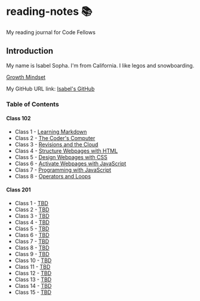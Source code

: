 # reading-notes 📚

My reading journal for Code Fellows

## Introduction

My name is Isabel Sopha. I'm from California. I like legos and snowboarding.

[Growth Mindset](./code-102/projects/reading-notes/growth-mindset.md)

My GitHub URL link: [Isabel's GitHub](https://github.com/i-sopha)

### Table of Contents

#### Class 102

- Class 1 - [Learning Markdown](./code-102/projects/reading-notes/01-learning-markdown.md)
- Class 2 - [The Coder's Computer](./code-102/projects/reading-notes/02-the-coders-computer.md)
- Class 3 - [Revisions and the Cloud](./code-102/projects/reading-notes/03-revisions-and-the-cloud.md)
- Class 4 - [Structure Webpages with HTML](./code-102/projects/reading-notes/04-structure-web-pages-with-html.md)
- Class 5 - [Design Webpages with CSS](./code-102/projects/reading-notes/05-design-webpages-with-css.md)
- Class 6 - [Activate Webpages with JavaScript](./code-102/projects/reading-notes/06-activate-webpages-with-javascript.md)
- Class 7 - [Programming with JavaScript](./code-102/projects/reading-notes/07-programming-wih-javascript.md)
- Class 8 - [Operators and Loops](./code-102/projects/reading-notes/08-operators-and-loops.md)

#### Class 201

- Class 1 - [TBD](./code-201/projects/reading-notes/01-.md)
- Class 2 - [TBD](./code-201/projects/reading-notes/02-.md)
- Class 3 - [TBD](./code-201/projects/reading-notes/03-.md)
- Class 4 - [TBD](./code-201/projects/reading-notes/04-.md)
- Class 5 - [TBD](./code-201/projects/reading-notes/05-.md)
- Class 6 - [TBD](./code-201/projects/reading-notes/06-.md)
- Class 7 - [TBD](./code-201/projects/reading-notes/07-.md)
- Class 8 - [TBD](./code-201/projects/reading-notes/08-.md)
- Class 9 - [TBD](./code-201/projects/reading-notes/09-.md)
- Class 10 - [TBD](./code-201/projects/reading-notes/10-.md)
- Class 11 - [TBD](./code-201/projects/reading-notes/11-.md)
- Class 12 - [TBD](./code-201/projects/reading-notes/12-.md)
- Class 13 - [TBD](./code-201/projects/reading-notes/13-.md)
- Class 14 - [TBD](./code-201/projects/reading-notes/14-.md)
- Class 15 - [TBD](./code-201/projects/reading-notes/15-.md)
